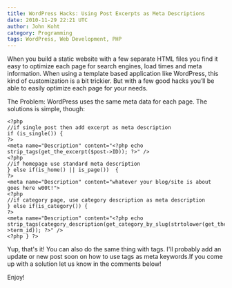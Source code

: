 ```yaml
---
title: WordPress Hacks: Using Post Excerpts as Meta Descriptions
date: 2010-11-29 22:21 UTC
author: John Koht
category: Programming
tags: WordPress, Web Development, PHP
---
```


When you build a static website with a few separate HTML files you find it easy to optimize each page for search engines, load times and meta information. When using a template based application like WordPress, this kind of customization is a bit trickier. But with a few good hacks you’ll be able to easily optimize each page for your needs.

The Problem: WordPress uses the same meta data for each page. The solutions is simple, though:

```
<?php
//if single post then add excerpt as meta description
if (is_single()) {
?>
<meta name="Description" content="<?php echo strip_tags(get_the_excerpt($post->ID)); ?>" />
<?php
//if homepage use standard meta description
} else if(is_home() || is_page())  {
?>
<meta name="Description" content="whatever your blog/site is about goes here w00t!">
<?php
//if category page, use category description as meta description
} else if(is_category()) {
?>
<meta name="Description" content="<?php echo strip_tags(category_description(get_category_by_slug(strtolower(get_the_category()))->term_id)); ?>" />
<?php } ?>
```

Yup, that's it! You can also do the same thing with tags. I'll probably add an update or new post soon on how to use tags as meta keywords.If you come up with a solution let us know in the comments below!

Enjoy!